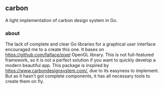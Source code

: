 ## carbon
A light implementation of carbon design system in Go.


### about
The lack of complete and clear Go libraries for a graphical user interface encouraged me to a create this one. It bases on https://github.com/faiface/pixel OpenGL library. This is not full-featured framework, so it is not a perfect solution if you want to quickly develop a modern beautiful app. This package is inspired by https://www.carbondesignsystem.com/, due to its easyness to implement. But as it hasn't got complete components, it has all necessary tools to create them on fly.
